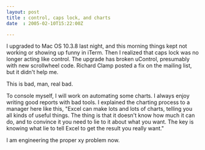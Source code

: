 ```yaml
---
layout: post
title : control, caps lock, and charts
date  : 2005-02-10T15:22:00Z

---
```

I upgraded to Mac OS 10.3.8 last night, and this morning things kept not working or showing up funny in iTerm.  Then I realized that caps lock was no longer acting like control.  The upgrade has broken uControl, presumably with new scrollwheel code.  Richard Clamp posted a fix on the mailing list, but it didn't help me.

This is bad, man, real bad.

To console myself, I will work on automating some charts.  I always enjoy writing good reports with bad tools.  I explained the charting process to a manager here like this, "Excel can make lots and lots of charts, telling you all kinds of useful things.  The thing is that it doesn't know how much it can do, and to convince it you need to lie to it about what you want.  The key is knowing what lie to tell Excel to get the result you really want."

I am engineering the proper xy problem now.

